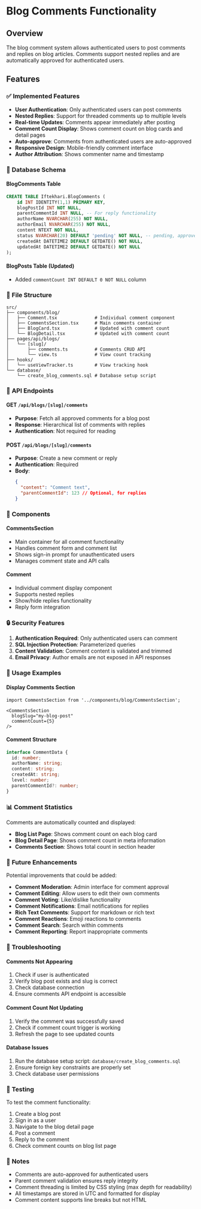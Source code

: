 # Blog Comments Functionality

## Overview
The blog comment system allows authenticated users to post comments and replies on blog articles. Comments support nested replies and are automatically approved for authenticated users.

## Features

### ✅ **Implemented Features**
- **User Authentication**: Only authenticated users can post comments
- **Nested Replies**: Support for threaded comments up to multiple levels
- **Real-time Updates**: Comments appear immediately after posting
- **Comment Count Display**: Shows comment count on blog cards and detail pages
- **Auto-approve**: Comments from authenticated users are auto-approved
- **Responsive Design**: Mobile-friendly comment interface
- **Author Attribution**: Shows commenter name and timestamp

### 🔧 **Database Schema**

#### BlogComments Table
```sql
CREATE TABLE Iftekhari.BlogComments (
    id INT IDENTITY(1,1) PRIMARY KEY,
    blogPostId INT NOT NULL,
    parentCommentId INT NULL, -- For reply functionality
    authorName NVARCHAR(255) NOT NULL,
    authorEmail NVARCHAR(255) NOT NULL,
    content NTEXT NOT NULL,
    status NVARCHAR(20) DEFAULT 'pending' NOT NULL, -- pending, approved, rejected
    createdAt DATETIME2 DEFAULT GETDATE() NOT NULL,
    updatedAt DATETIME2 DEFAULT GETDATE() NOT NULL
);
```

#### BlogPosts Table (Updated)
- Added `commentCount INT DEFAULT 0 NOT NULL` column

### 📁 **File Structure**

```
src/
├── components/blog/
│   ├── Comment.tsx              # Individual comment component
│   ├── CommentsSection.tsx      # Main comments container
│   ├── BlogCard.tsx             # Updated with comment count
│   └── BlogDetail.tsx           # Updated with comment count
├── pages/api/blogs/
│   └── [slug]/
│       ├── comments.ts          # Comments CRUD API
│       └── view.ts              # View count tracking
├── hooks/
│   └── useViewTracker.ts        # View tracking hook
└── database/
    └── create_blog_comments.sql # Database setup script
```

### 🚀 **API Endpoints**

#### GET `/api/blogs/[slug]/comments`
- **Purpose**: Fetch all approved comments for a blog post
- **Response**: Hierarchical list of comments with replies
- **Authentication**: Not required for reading

#### POST `/api/blogs/[slug]/comments`
- **Purpose**: Create a new comment or reply
- **Authentication**: Required
- **Body**:
  ```json
  {
    "content": "Comment text",
    "parentCommentId": 123 // Optional, for replies
  }
  ```

### 🎨 **Components**

#### CommentsSection
- Main container for all comment functionality
- Handles comment form and comment list
- Shows sign-in prompt for unauthenticated users
- Manages comment state and API calls

#### Comment
- Individual comment display component
- Supports nested replies
- Show/hide replies functionality
- Reply form integration

### 🔒 **Security Features**

1. **Authentication Required**: Only authenticated users can comment
2. **SQL Injection Protection**: Parameterized queries
3. **Content Validation**: Comment content is validated and trimmed
4. **Email Privacy**: Author emails are not exposed in API responses

### 🎯 **Usage Examples**

#### Display Comments Section
```tsx
import CommentsSection from '../components/blog/CommentsSection';

<CommentsSection 
  blogSlug="my-blog-post" 
  commentCount={5} 
/>
```

#### Comment Structure
```typescript
interface CommentData {
  id: number;
  authorName: string;
  content: string;
  createdAt: string;
  level: number;
  parentCommentId?: number;
}
```

### 📊 **Comment Statistics**

Comments are automatically counted and displayed:
- **Blog List Page**: Shows comment count on each blog card
- **Blog Detail Page**: Shows comment count in meta information
- **Comments Section**: Shows total count in section header

### 🔄 **Future Enhancements**

Potential improvements that could be added:
- **Comment Moderation**: Admin interface for comment approval
- **Comment Editing**: Allow users to edit their own comments
- **Comment Voting**: Like/dislike functionality
- **Comment Notifications**: Email notifications for replies
- **Rich Text Comments**: Support for markdown or rich text
- **Comment Reactions**: Emoji reactions to comments
- **Comment Search**: Search within comments
- **Comment Reporting**: Report inappropriate comments

### 🐛 **Troubleshooting**

#### Comments Not Appearing
1. Check if user is authenticated
2. Verify blog post exists and slug is correct
3. Check database connection
4. Ensure comments API endpoint is accessible

#### Comment Count Not Updating
1. Verify the comment was successfully saved
2. Check if comment count trigger is working
3. Refresh the page to see updated counts

#### Database Issues
1. Run the database setup script: `database/create_blog_comments.sql`
2. Ensure foreign key constraints are properly set
3. Check database user permissions

### 🧪 **Testing**

To test the comment functionality:
1. Create a blog post
2. Sign in as a user
3. Navigate to the blog detail page
4. Post a comment
5. Reply to the comment
6. Check comment counts on blog list page

### 📝 **Notes**

- Comments are auto-approved for authenticated users
- Parent comment validation ensures reply integrity  
- Comment threading is limited by CSS styling (max depth for readability)
- All timestamps are stored in UTC and formatted for display
- Comment content supports line breaks but not HTML
